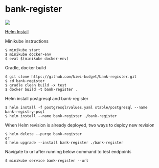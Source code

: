 # bank-register

<img src="https://travis-ci.org/kiwi-budget/bank-register.svg?branch=master" />

[Helm Install](https://docs.helm.sh/using_helm/#installing-the-helm-client)

Minikube instructions
    
    $ minikube start
    $ minikube docker-env
    $ eval $(minikube docker-env)
    
Gradle, docker build

    $ git clone https://github.com/kiwi-budget/bank-register.git
    $ cd bank-register
    $ gradle clean build -x test
    $ docker build -t bank-register .

Helm install postgresql and bank-register

    $ helm install -f postgresql/values.yaml stable/postgresql --name bank-registry-psql
    $ helm install --name bank-register ./bank-register
    
When Helm revision is already deployed, two ways to deploy new revision

    $ helm delete --purge bank-register
    or 
    $ helm upgrade --install bank-register ./bank-register

Navigate to url after running below command to test endpoints

    $ minikube service bank-register --url
